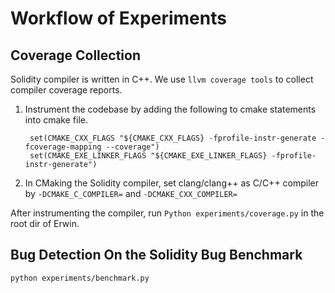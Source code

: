 # Workflow of Experiments

## Coverage Collection

Solidity compiler is written in C++. We use `llvm coverage tools` to collect compiler coverage reports.

1. Instrument the codebase by adding the following to cmake statements into cmake file.
   ```
    set(CMAKE_CXX_FLAGS "${CMAKE_CXX_FLAGS} -fprofile-instr-generate -fcoverage-mapping --coverage")
    set(CMAKE_EXE_LINKER_FLAGS "${CMAKE_EXE_LINKER_FLAGS} -fprofile-instr-generate")
   ```
2. In CMaking the Solidity compiler, set clang/clang++ as C/C++ compiler by `-DCMAKE_C_COMPILER=` and `-DCMAKE_CXX_COMPILER=`

After instrumenting the compiler, run `Python experiments/coverage.py` in the root dir of Erwin.

<!-- 3. Coverage collection is exquisite and requires a lot of prerequisites to promise correct results. When conducting `experiment1` in `coverage.py`, make sure the Python script must be placed in the same directory as the Erwin repository and the repository is installed by `git clone` instead of `npm install`.  -->

## Bug Detection On the Solidity Bug Benchmark

`python experiments/benchmark.py`

